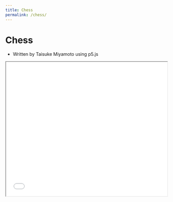 ```yaml
---
title: Chess
permalink: /chess/
---
```


# Chess
* Written by Taisuke Miyamoto using p5.js

<iframe src="/chess.html" width="100%" height="420px">
</iframe>

